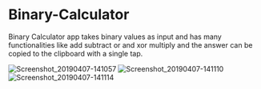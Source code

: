 # Binary-Calculator
Binary Calculator app takes binary values as input and has many functionalities like add subtract or and xor multiply and the answer can be copied to the clipboard with a single tap.

![Screenshot_20190407-141057](https://user-images.githubusercontent.com/25591450/55681038-4bbd0000-593f-11e9-9f28-8ef810c0e3ec.png)
![Screenshot_20190407-141110](https://user-images.githubusercontent.com/25591450/55681039-4eb7f080-593f-11e9-8c05-bba2a1388490.png)
![Screenshot_20190407-141114](https://user-images.githubusercontent.com/25591450/55681040-537ca480-593f-11e9-9d43-4d9e51fabd9f.png)
